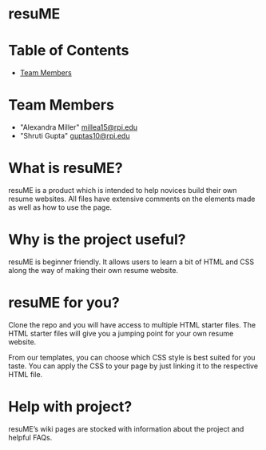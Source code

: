 # resuME


# Table of Contents

* [Team Members](#team-members)

# <a name="team-members"></a>Team Members
* "Alexandra Miller" <millea15@rpi.edu>
* "Shruti Gupta" <guptas10@rpi.edu>




# What is resuME?

resuME is a product which is intended to help novices build their own resume websites. All files have extensive comments on the elements made as well as how to use the page. 

# Why is the project useful?

resuME is beginner friendly. It allows users to learn a bit of HTML and CSS along the way of making their own resume website. 


# resuME for you?

Clone the repo and you will have access to multiple HTML starter files. The HTML starter files will give you a jumping point for your own resume website. 

From our templates, you can choose which CSS style is best suited for you taste. You can apply the CSS to your page by just linking it to the respective HTML file. 

# Help with project?

resuME’s wiki pages are stocked with information about the project and helpful FAQs. 


